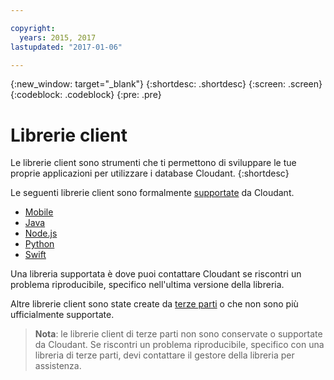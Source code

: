 ```yaml
---

copyright:
  years: 2015, 2017
lastupdated: "2017-01-06"

---
```


{:new_window: target="_blank"}
{:shortdesc: .shortdesc}
{:screen: .screen}
{:codeblock: .codeblock}
{:pre: .pre}

# Librerie client

Le librerie client sono strumenti che ti permettono di sviluppare le tue proprie applicazioni
per utilizzare i database Cloudant.
{:shortdesc}

Le seguenti librerie client sono formalmente [supportate](supported.html) da Cloudant.

-	[Mobile](supported.html#mobile)
-	[Java](supported.html#java)
-	[Node.js](supported.html#node-js)
-	[Python](supported.html#python)
-	[Swift](supported.html#swift)

Una libreria supportata è dove puoi contattare Cloudant se riscontri
un problema riproducibile, specifico nell'ultima versione della libreria.

Altre librerie client sono state create da
[terze parti](thirdparty.html#third-party-client-libraries) o che non sono più ufficialmente supportate.

>   **Nota**: le librerie client di terze parti non sono conservate o supportate da Cloudant.
    Se riscontri un problema riproducibile, specifico con una libreria di terze parti,
   devi contattare il gestore della libreria per
   assistenza.
